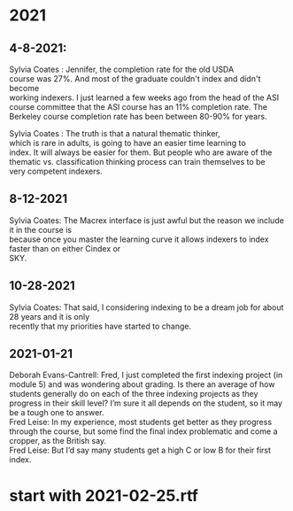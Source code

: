 

# 2021 

## 4-8-2021: 

Sylvia Coates : Jennifer, the completion rate for the old USDA  
course was 27%. And most of the graduate couldn't index and didn't become  
working indexers. I just learned a few weeks ago from the head of the ASI  
course committee that the ASI course has an 11% completion rate. The  
Berkeley course completion rate has been between 80-90% for years.

Sylvia Coates : The truth is that a natural thematic thinker,  
which is rare in adults, is going to have an easier time learning to  
index. It will always be easier for them. But people who are aware of the  
thematic vs. classification thinking process can train themselves to be  
very competent indexers.

## 8-12-2021
Sylvia Coates: The Macrex interface is just awful but the reason we include it in the course is  
because once you master the learning curve it allows indexers to index faster than on either Cindex or  
SKY.

## 10-28-2021
Sylvia Coates: That said, I considering indexing to be a dream job for about 28 years and it is only  
recently that my priorities have started to change.

## 2021-01-21
Deborah Evans-Cantrell: Fred, I just completed the first indexing project (in module 5) and was wondering about grading. Is there an average of how students generally do on  each of the three indexing projects as they progress in their skill level? I’m sure it all depends on the student, so it may be a tough one to answer.  
Fred Leise: In my experience, most students get better as they progress through the  course, but some find the final index problematic and come a cropper, as the British  say.  
Fred Leise: But I’d say many students get a high C or low B for their first index.


# start with 2021-02-25.rtf
